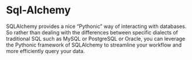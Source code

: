 # Sql-Alchemy
SQLAlchemy provides a nice “Pythonic” way of interacting with databases. So rather than dealing with the differences between specific dialects of traditional SQL such as MySQL or PostgreSQL or Oracle, you can leverage the Pythonic framework of SQLAlchemy to streamline your workflow and more efficiently query your data.
